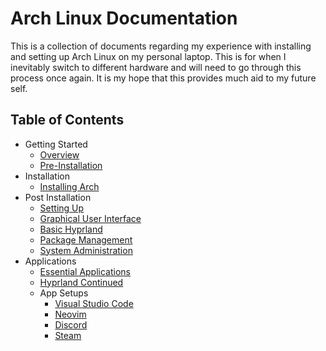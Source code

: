 # Arch Linux Documentation

This is a collection of documents regarding my experience with installing and setting up Arch Linux on my personal laptop. This is for when I inevitably switch to different hardware and will need to go through this process once again. It is my hope that this provides much aid to my future self.

## Table of Contents

- Getting Started
  - [Overview](01_Getting-Started/01_Overview.md)
  - [Pre-Installation](01_Getting-Started/02_Pre-Installation.md)
- Installation
  - [Installing Arch](02_Installation/01_Installing-Arch.md)
- Post Installation
  - [Setting Up](03_Post-Installation/01_Setting-Up.md)
  - [Graphical User Interface](03_Post-Installation/02_Graphical-User-Interface.md)
  - [Basic Hyprland](03_Post-Installation/03_Basic-Hyprland.md)
  - [Package Management](03_Post-Installation/04_Package-Management.md)
  - [System Administration](03_Post-Installation/05_System-Administration.md)
- Applications
  - [Essential Applications](04_Applications/01_Essential-Applications.md)
  - [Hyprland Continued](04_Applications/02_Hyprland-Continued.md)
  - App Setups
    - [Visual Studio Code](04_Applications/App-Setups/01_Visual-Studio-Code.md)
    - [Neovim](04_Applications/App-Setups/02_Neovim.md)
    - [Discord](04_Applications/App-Setups/03_Discord.md)
    - [Steam](04_Applications/App-Setups/04a_Steam.md)

